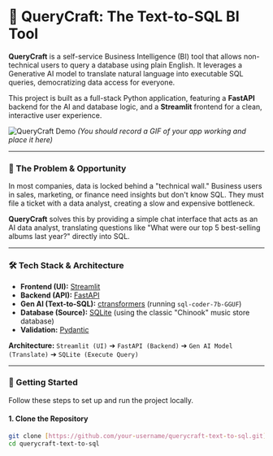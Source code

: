 # 🤖 QueryCraft: The Text-to-SQL BI Tool

**QueryCraft** is a self-service Business Intelligence (BI) tool that allows non-technical users to query a database using plain English. It leverages a Generative AI model to translate natural language into executable SQL queries, democratizing data access for everyone.

This project is built as a full-stack Python application, featuring a **FastAPI** backend for the AI and database logic, and a **Streamlit** frontend for a clean, interactive user experience.

![QueryCraft Demo](https://i.imgur.com/your-demo-gif.gif) 
*(You should record a GIF of your app working and place it here)*

---

### 🚀 The Problem & Opportunity

In most companies, data is locked behind a "technical wall." Business users in sales, marketing, or finance need insights but don't know SQL. They must file a ticket with a data analyst, creating a slow and expensive bottleneck.

**QueryCraft** solves this by providing a simple chat interface that acts as an AI data analyst, translating questions like "What were our top 5 best-selling albums last year?" directly into SQL.

---

### 🛠️ Tech Stack & Architecture

* **Frontend (UI):** [Streamlit](https://streamlit.io/)
* **Backend (API):** [FastAPI](https://fastapi.tiangolo.com/)
* **Gen AI (Text-to-SQL):** [ctransformers](https://github.com/marella/ctransformers) (running `sql-coder-7b-GGUF`)
* **Database (Source):** [SQLite](https://www.sqlite.org/index.html) (using the classic "Chinook" music store database)
* **Validation:** [Pydantic](https://docs.pydantic.dev/)

**Architecture:**
`Streamlit (UI)` ➔ `FastAPI (Backend)` ➔ `Gen AI Model (Translate)` ➔ `SQLite (Execute Query)`

---

### 🏁 Getting Started

Follow these steps to set up and run the project locally.

#### 1. Clone the Repository
```bash
git clone [https://github.com/your-username/querycraft-text-to-sql.git](https://github.com/your-username/querycraft-text-to-sql.git)
cd querycraft-text-to-sql
